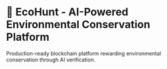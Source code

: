 # 🌱 EcoHunt - AI-Powered Environmental Conservation Platform

Production-ready blockchain platform rewarding environmental conservation through AI verification.
